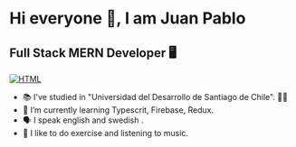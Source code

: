 <h1>Hi everyone 👋, I am Juan Pablo</h1> 
<h2>Full Stack MERN Developer 🖥️</h2>
<p dir="auto">
  <a href="www.linkedin.com/in/jplm91"> 
    <img src="https://camo.githubusercontent.com/a493f6833f99fb3c85788d6d9305e6b7a42b838e5ee5d138fd9a8214a7e77472/68747470733a2f2f696d672e736869656c64732e696f2f62616467652f6c696e6b6564696e2d2532333030373742352e7376673f267374796c653d666f722d7468652d6261646765266c6f676f3d6c696e6b6564696e266c6f676f436f6c6f723d7768697465" alt="HTML" data-canonical-src="https://img.shields.io/badge/linkedin-%230077B5.svg?&amp;style=for-the-badge&amp;logo=linkedin&amp;logoColor=white" style="max-width: 100%;">
  </a>
</p>

- 📚 I've studied in "Universidad del Desarrollo de Santiago de Chile". 📍🆑
- 🌱 I’m currently learning Typescrit, Firebase, Redux.
- 🗣️ I speak english and swedish .
- 💞 I like to do exercise and listening to music.

<!---
braininabottle/braininabottle is a ✨ special ✨ repository because its `README.md` (this file) appears on your GitHub profile.
You can click the Preview link to take a look at your changes.
--->
